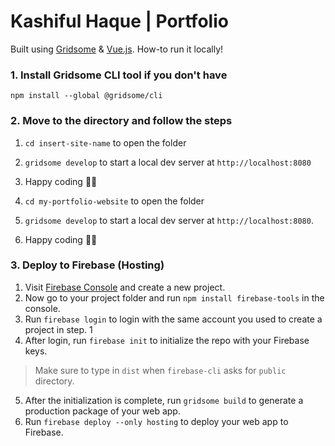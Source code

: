 # Kashiful Haque | Portfolio

Built using [Gridsome](https://gridsome.org/) & [Vue.js](https://vuejs.org/).
How-to run it locally!

### 1. Install Gridsome CLI tool if you don't have

`npm install --global @gridsome/cli`

### 2. Move to the directory and follow the steps

1. `cd insert-site-name` to open the folder
2. `gridsome develop` to start a local dev server at `http://localhost:8080`
3. Happy coding 🎉🙌

1. `cd my-portfolio-website` to open the folder
2. `gridsome develop` to start a local dev server at `http://localhost:8080`.
3. Happy coding 🎉🙌

### 3. Deploy to Firebase (Hosting)

1. Visit [Firebase Console](https://console.firebase.google.com) and create a new project.
2. Now go to your project folder and run `npm install firebase-tools` in the console.
3. Run `firebase login` to login with the same account you used to create a project in step. 1
4. After login, run `firebase init` to initialize the repo with your Firebase keys.
> Make sure to type in `dist` when `firebase-cli` asks for `public` directory.
5. After the initialization is complete, run `gridsome build` to generate a production package of your web app.
6. Run `firebase deploy --only hosting` to deploy your web app to Firebase.
